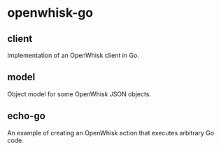 # openwhisk-go

## client

Implementation of an OpenWhisk client in Go.

## model

Object model for some OpenWhisk JSON objects.

## echo-go

An example of creating an OpenWhisk action that executes arbitrary Go code.

